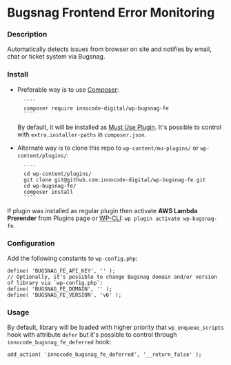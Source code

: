 # Bugsnag Frontend Error Monitoring

### Description

Automatically detects issues from browser on site and notifies by email, chat or ticket system via Bugsnag.

### Install

- Preferable way is to use [Composer](https://getcomposer.org/):

		````
		composer require innocode-digital/wp-bugsnag-fe
		````

	By default, it will be installed as [Must Use Plugin](https://codex.wordpress.org/Must_Use_Plugins).
	It's possible to control with `extra.installer-paths` in `composer.json`.

- Alternate way is to clone this repo to `wp-content/mu-plugins/` or `wp-content/plugins/`:

		````
		cd wp-content/plugins/
		git clone git@github.com:innocode-digital/wp-bugsnag-fe.git
		cd wp-bugsnag-fe/
		composer install
		````

If plugin was installed as regular plugin then activate **AWS Lambda Prerender** from Plugins page
or [WP-CLI](https://make.wordpress.org/cli/handbook/): `wp plugin activate wp-bugsnag-fe`.

### Configuration

Add the following constants to `wp-config.php`:

````
define( 'BUGSNAG_FE_API_KEY', '' );
// Optionally, it's possible to change Bugsnag domain and/or version of library via `wp-config.php`:
define( 'BUGSNAG_FE_DOMAIN', '' );
define( 'BUGSNAG_FE_VERSION', 'v6' );
````

### Usage

By default, library will be loaded with higher priority that `wp_enqueue_scripts` hook with attribute `defer` but
it's possible to control through `innocode_bugsnag_fe_deferred` hook:

````
add_action( 'innocode_bugsnag_fe_deferred', '__return_false' );
````
